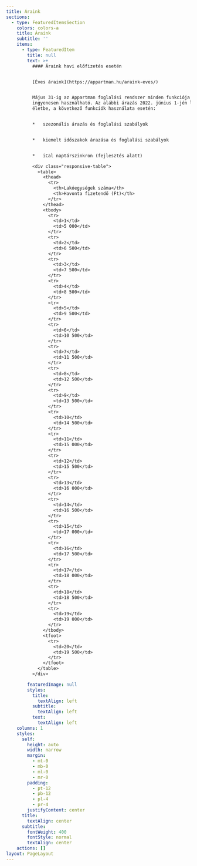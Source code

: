 ```yaml
---
title: Áraink
sections:
  - type: FeaturedItemsSection
    colors: colors-a
    title: Áraink
    subtitle: ''
    items:
      - type: FeaturedItem
        title: null
        text: >+
          #### Áraink havi előfizetés esetén


          [Éves áraink](https://appartman.hu/araink-eves/)


          Május 31-ig az Appartman foglalási rendszer minden funkciója
          ingyenesen használható. Az alábbi árazás 2022. június 1-jén lép
          életbe, a következő funkciók használata esetén:


          *   szezonális árazás és foglalási szabályok


          *   kiemelt időszakok árazása és foglalási szabályok


          *   iCal naptárszinkron (fejlesztés alatt)

          <div class="responsive-table">
            <table>
              <thead>
                <tr>
                  <th>Lakóegységek száma</th>
                  <th>Havonta fizetendő (Ft)</th>
                </tr>
              </thead>
              <tbody>
                <tr>
                  <td>1</td>
                  <td>5 000</td>
                </tr>
                <tr>
                  <td>2</td>
                  <td>6 500</td>
                </tr>
                <tr>
                  <td>3</td>
                  <td>7 500</td>
                </tr>
                <tr>
                  <td>4</td>
                  <td>8 500</td>
                </tr>
                <tr>
                  <td>5</td>
                  <td>9 500</td>
                </tr>
                <tr>
                  <td>6</td>
                  <td>10 500</td>
                </tr>
                <tr>
                  <td>7</td>
                  <td>11 500</td>
                </tr>
                <tr>
                  <td>8</td>
                  <td>12 500</td>
                </tr>
                <tr>
                  <td>9</td>
                  <td>13 500</td>
                </tr>
                <tr>
                  <td>10</td>
                  <td>14 500</td>
                </tr>
                <tr>
                  <td>11</td>
                  <td>15 000</td>
                </tr>
                <tr>
                  <td>12</td>
                  <td>15 500</td>
                </tr>
                <tr>
                  <td>13</td>
                  <td>16 000</td>
                </tr>
                <tr>
                  <td>14</td>
                  <td>16 500</td>
                </tr>
                <tr>
                  <td>15</td>
                  <td>17 000</td>
                </tr>
                <tr>
                  <td>16</td>
                  <td>17 500</td>
                </tr>
                <tr>
                  <td>17</td>
                  <td>18 000</td>
                </tr>
                <tr>
                  <td>18</td>
                  <td>18 500</td>
                </tr>
                <tr>
                  <td>19</td>
                  <td>19 000</td>
                </tr>
              </tbody>
              <tfoot>
                <tr>
                  <td>20</td>
                  <td>19 500</td>
                </tr>
              </tfoot>
            </table>
          </div>

        featuredImage: null
        styles:
          title:
            textAlign: left
          subtitle:
            textAlign: left
          text:
            textAlign: left
    columns: 1
    styles:
      self:
        height: auto
        width: narrow
        margin:
          - mt-0
          - mb-0
          - ml-0
          - mr-0
        padding:
          - pt-12
          - pb-12
          - pl-4
          - pr-4
        justifyContent: center
      title:
        textAlign: center
      subtitle:
        fontWeight: 400
        fontStyle: normal
        textAlign: center
    actions: []
layout: PageLayout
---
```

